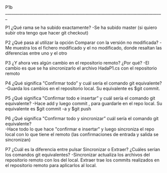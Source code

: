 ﻿P1b _______________________________________________________________________________

P1 ¿Qué rama se ha subido exactamente?
-Se ha subido master (si quiero subir otra tengo que hacer git checkout)

P2 ¿Qué pasa al utilizar la opción Comparar con la versión no modificada? 
-Me muestra los el fichero modificado y el no modificado, donde resaltan las diferencias entre uno y el otro

P3 ¿Y ahora ves algún cambio en el repositorio remoto? ¿Por qué? 
-El cambio es que se ha sincronizarlo el archivo HadaP1.cs con el repositorio remoto

P4 ¿Qué significa "Confirmar todo” y cuál sería el comando git equivalente? 
-Guarda los cambios en el repositorio local. Su equivalente es $git commit.  

P5 ¿Qué significa "Confirmar todo e insertar” y cuál sería el comando git equivalente? 
-Hace add y luego commit , para guardarle en el repo local. Su equivalente es $git commit -a  y $git push   
   
P6 ¿Qué significa "Confirmar todo y sincronizar” cuál sería el comando git equivalente?  
-Hace todo lo que hace "confirmar e insertar" y luego sincroniza el repo local con lo que tiene el remoto
(las confirmaciones de entrada y salida se sincronizan)

P7 ¿Cuál es la diferencia entre pulsar Sincronizar o Extraer? ¿Cuáles serían los comandos git equivalentes? 
-Sincronizar actualiza los archivos del repositorio remoto con los del local. 
Extraer trae los commits realizados en el repositorio remoto para aplicarlos al local.
  